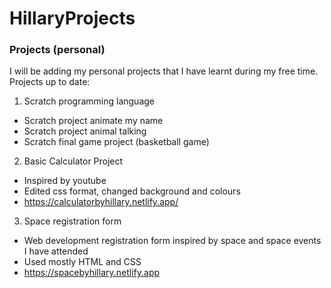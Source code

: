 # HillaryProjects
### Projects (personal)
I will be adding my personal projects that I have learnt during my free time. 
Projects up to date:
1. Scratch programming language
- Scratch project animate my name
- Scratch project animal talking
- Scratch final game project (basketball game)
2. Basic Calculator Project
  - Inspired by youtube
  - Edited css format, changed background and colours
  - https://calculatorbyhillary.netlify.app/
3. Space registration form
  - Web development registration form inspired by space and space events I have attended
  - Used mostly HTML and CSS
  - https://spacebyhillary.netlify.app
